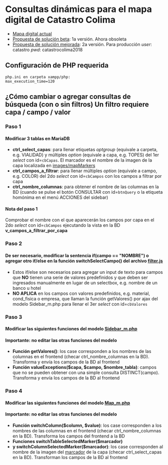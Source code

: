 # Consultas dinámicas para el mapa digital de Catastro Colima

- [Mapa digital actual]
- [Propuesta de solución beta]: 1a versión. Ahora obsoleta
- [Propuesta de solución mejorada]: 2a versión. Para producción
*user*: catastro
*pwd*: catastrocolima2018

## Configuración de PHP requerida

```
php.ini en carpeta xampp/php:
max_execution_time=120
```

## ¿Cómo cambiar o agregar consultas de búsqueda (con o sin filtros) Un filtro requiere capa / campo / valor

### Paso 1
#### Modificar 3 tablas en MariaDB
- **ctrl_select_capas**: para llenar etiquetas *optgroup* (equivale a carpeta, e.g. VIALIDAD) y múltiples *option* (equivale a capa, e.g. TOPES) del 1er *select* con id=`cbCapas`. El marcador es el nombre de la imagen de la capa localizada en [images/mapMarkers](images/mapMarkers)
- **ctrl_campos_a_filtrar**: para llenar múltiples *option* (equivale a campo, e.g. COLOR) del 2do *select* con id=`cbCampos` con los campos a filtrar por capa
- **ctrl_nombre_columnas**: para obtener el nombre de las columnas en la BD (cuando se pulse el botón CONSULTAR con id=`btnQuery` o la etiqueta homónima en el menú ACCIONES del sidebar)
#### Nota del paso 1
Comprobar el nombre con el que aparecerán los campos por capa en el 2do *select* con id=`cbCampos` ejecutando la vista en la BD **v_campos_a_filtrar_por_capa**


### Paso 2
#### De ser necesario, modificar la sentencia if(campo == "NOMBRE") o agregar otro if/else en la función switchSelectCampo() del archivo [filter.js](js/filter/filter.js)
- Estos if/else son necesarios para agregar un input de texto para campos que **NO** tienen una serie de valores predefinidos y que deben ser ingresados manualmente en lugar de un selectbox, e.g. nombre de un banco u hotel
- **NO APLICA** en los campos con valores predefinidos, e.g. material, cond_fisica o empresa, que llaman la función getValores() por ajax del modelo Sidebar_m.php para llenar el 3er *select* con id=`cbValores`


### Paso 3
#### Modificar las siguientes funciones del modelo [Sidebar_m.php](application/models/Sidebar_m.php)
#### Importante: no editar las otras funciones del modelo
- **Función getValores()**: los case corresponden a los nombres de las columnas en el frontend (checar ctrl_nombre_columnas en la BD). Transforma y envía los campos de la BD al frontend
- **Función valueExceptions($capa, $campo, $nombre_tabla)**: campos que no se pueden obtener con una simple consulta DISTINCT(campo). Transforma y envía los campos de la BD al frontend


### Paso 4
#### Modificar las siguientes funciones del modelo [Map_m.php](application/models/Map_m.php)
#### Importante: no editar las otras funciones del modelo
- **Función switchColumn($column, $value)**: los case corresponden a los nombres de las columnas en el frontend (checar ctrl_nombre_columnas en la BD). Transforma los campos del frontend a la BD
- **Funciones switchTableSelectedMarker($marcador)**
- **y switchColumnSelectedMarker($marcador)**: los case corresponden al nombre de la imagen del [marcador](images/mapMarkers) de la capa (checar ctrl_select_capas en la BD). Transforman los campos de la BD al frontend


[Mapa digital actual]: <http://www.catastrocolima.gob.mx/cartografia.html>
[Propuesta de solución beta]: <http://ateneorid.com/osint-beta>
[Propuesta de solución mejorada]: <http://ateneorid.com/osint>
